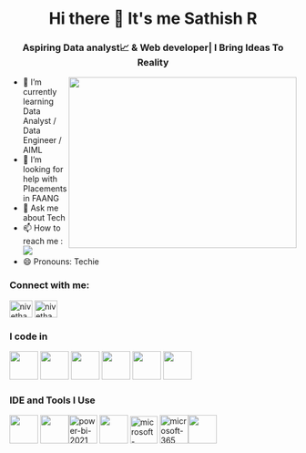 <h1 align="center">Hi there 👋 It's me Sathish R</h1>
<h3 align="center">Aspiring Data analyst📈 & Web developer| I Bring Ideas To Reality</h3>

<img align="right" width="400" height="300" src="https://i.pinimg.com/originals/47/f0/34/47f0342cec72b800463bf003eac1257e.gif">
                                           
- 🌱 I’m currently learning Data Analyst / Data Engineer / AIML
- 🤔 I’m looking for help with Placements in FAANG
- 💬 Ask me about Tech
- 📫 How to reach me :
     <br />[<img  src="https://img.shields.io/badge/LinkedIn-0077B5?style=for-the-badge&logo=linkedin&logoColor=white" />](https://www.linkedin.com/in/thesathishr383/)
- 😄 Pronouns: Techie


<h3 align="left">Connect with me:</h3>
<p align="left">
<a href="https://www.linkedin.com/in/thesathishr383/" target="blank"><img align="center" src="https://raw.githubusercontent.com/rahuldkjain/github-profile-readme-generator/master/src/images/icons/Social/linked-in-alt.svg" alt="nivetha a" height="30" width="40" /></a>
<a href="https://www.instagram.com/sathiishh08/" target="blank"><img align="center" src="https://raw.githubusercontent.com/rahuldkjain/github-profile-readme-generator/master/src/images/icons/Social/instagram.svg" alt="nivetha.ari" height="30" width="40" /></a>

</p>

### I code in
<img height="50" width="50" src="https://img.icons8.com/color/48/000000/python.png" /> <img height="50" width="50" src="https://img.icons8.com/color/48/000000/mysql-logo.png"/> <img height="50" width="50" src="https://img.icons8.com/color/48/000000/c-programming.png" />  <img height="50" width="50" src="https://img.icons8.com/color/48/000000/java-coffee-cup-logo.png" /> <img height="50" width="50" src="https://img.icons8.com/color/48/000000/html-5.png" /> <img height="50" width="50" src="https://img.icons8.com/color/48/000000/css3.png" />


### IDE and Tools I Use
<img height="50" width="50" src="https://img.icons8.com/color/48/000000/visual-studio-code-2019.png"/> <img height="50" width="50" src="https://img.icons8.com/color/48/000000/pycharm.png"/><img width="50" height="50" src="https://img.icons8.com/fluency/48/power-bi-2021.png" alt="power-bi-2021"/> <img height="50" width="50" src="https://img.icons8.com/color/50/000000/git.png"/> <img width="48" height="48" src="https://img.icons8.com/fluency/48/microsoft-excel-2019.png" alt="microsoft-excel-2019"/> <img width="50" height="50" src="https://img.icons8.com/office/40/microsoft-365.png" alt="microsoft-365"/><img height="50" width="50" src="https://img.icons8.com/doodle/48/000000/adobe-photoshop.png"/>


<!--
**Sathish-R08/Sathish-R08** is a ✨ _special_ ✨ repository because its `README.md` (this file) appears on your GitHub profile.

Here are some ideas to get you started:

- 🔭 I’m currently working on ...
- 🌱 I’m currently learning ...
- 👯 I’m looking to collaborate on ...
- 🤔 I’m looking for help with ...
- 💬 Ask me about ...
- 📫 How to reach me: ...
- 😄 Pronouns: ...
- ⚡ Fun fact: ...
-->
